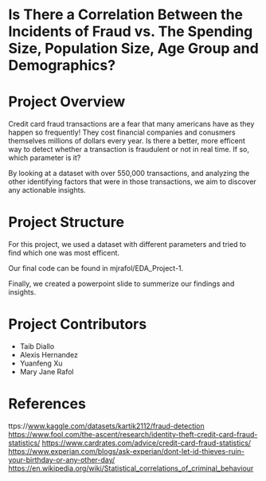 # Is There a Correlation Between the Incidents of Fraud vs. The Spending Size, Population Size, Age Group and Demographics?

# Project Overview 
Credit card fraud transactions are a fear that many americans have as they happen so frequently! They cost financial companies and conusmers themselves millions of dollars every year. Is there a better, more efficent way to detect whether a transaction is fraudulent or not in real time. If so, which parameter is it? 

By looking at a dataset with over 550,000 transactions, and analyzing the other identifying factors that were in those transactions, we aim to discover any actionable insights.

# Project Structure
For this project, we used a dataset with different parameters and tried to find which one was most efficent.

Our final code can be found in mjrafol/EDA_Project-1.

Finally, we created a powerpoint slide to summerize our findings and insights.

# Project Contributors
- Taib Diallo
- Alexis Hernandez
- Yuanfeng Xu
- Mary Jane Rafol
# References
ttps://www.kaggle.com/datasets/kartik2112/fraud-detection
https://www.fool.com/the-ascent/research/identity-theft-credit-card-fraud-statistics/
https://www.cardrates.com/advice/credit-card-fraud-statistics/
https://www.experian.com/blogs/ask-experian/dont-let-id-thieves-ruin-your-birthday-or-any-other-day/
https://en.wikipedia.org/wiki/Statistical_correlations_of_criminal_behaviour
